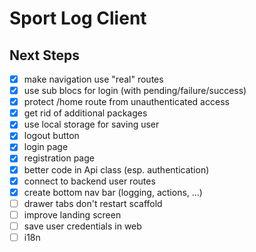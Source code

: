 
# Sport Log Client

## Next Steps

* [x] make navigation use "real" routes
* [x] use sub blocs for login (with pending/failure/success)
* [x] protect /home route from unauthenticated access
* [x] get rid of additional packages
* [x] use local storage for saving user
* [x] logout button
* [x] login page
* [x] registration page
* [x] better code in Api class (esp. authentication)
* [x] connect to backend user routes
* [x] create bottom nav bar (logging, actions, ...)
* [ ] drawer tabs don't restart scaffold
* [ ] improve landing screen
* [ ] save user credentials in web
* [ ] i18n
